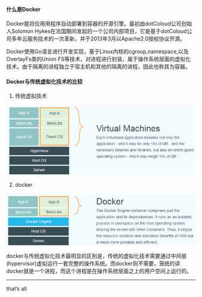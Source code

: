 #### 什么是Docker

Docker能将应用用程序自动部署到容器的开源引擎。最初由dotColoud公司创始人Solomon Hykes在法国期间发起的一个公司内部项目，它是基于dotColoud公司多年云服务技术的一次革新，并于2013年3月以Apache2.0授权协议开源。

Docker使用Go语言进行开发实现，基于Linux内核的cgroup,namespace,以及OverlayFs类的Union FS等技术，对进程进行封装，属于操作系统层面的虚拟化技术。由于隔离的进程独立于宿主机和其他的隔离的进程，因此也称其为容器。

#### Docker与传统虚拟化技术的比较

1. 传统虚拟技术

![virtual](../dimgs/dvirutal.png)

2. docker

![dcoker](../dimgs/dockerv.png)

docker与传统虚拟化技术最明显的区别是，传统的虚拟化技术需要通过中间层(hypervisor)虚拟运行一套完整的操作系统。而docker则不需要，笼统的讲docker就是一个进程，而这个进程是在操作系统层面之上的用户空间上运行的。



---

that‘s all
